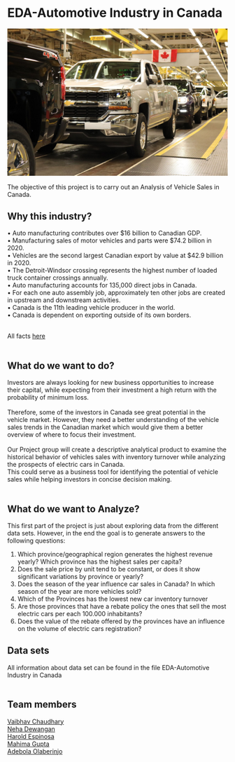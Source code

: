 
# EDA-Automotive Industry in Canada <br>

![alt text](https://github.com/Adeborlar/EDA-Automotive-Industry-in-Canada/blob/main/1604588601817.jpg)

The objective of this project is to carry out an Analysis of Vehicle Sales in Canada. <br>

## Why this industry? <br>
• Auto manufacturing contributes over $16 billion to Canadian GDP. <br>
• Manufacturing sales of motor vehicles and parts were $74.2 billion in 2020. <br>
• Vehicles are the second largest Canadian export by value at $42.9 billion in 2020. <br>
• The Detroit-Windsor crossing represents the highest number of loaded truck container crossings annually. <br>
• Auto manufacturing accounts for 135,000 direct jobs in Canada. <br>
• For each one auto assembly job, approximately ten other jobs are created in upstream and downstream activities. <br>
• Canada is the 11th leading vehicle producer in the world. <br>
• Canada is dependent on exporting outside of its own borders. <br> <br>

All facts [here](https://www.cvma.ca/industry/facts/) <br> <br>

## What do we want to do?
Investors are always looking for new business opportunities to increase their capital, while expecting from their investment a high return with the probability of minimum loss.<br><br>
Therefore, some of the investors in Canada see great potential in the vehicle market. However, they need a better understanding of the vehicle sales trends in the Canadian market which would give them a better overview of where to focus their investment. <br> <br>
Our Project group will create a descriptive analytical product to examine the historical behavior of vehicles sales with inventory turnover while analyzing the prospects of electric cars in Canada.  
This could serve as a business tool for identifying the potential of vehicle sales while helping investors in concise decision making. <br> <br>

## What do we want to Analyze?
This first part of the project is just about exploring data from the different data sets. However, in the end the goal is to generate answers to the following questions: <br>
1. Which province/geographical region generates the highest revenue yearly? Which province has the highest sales per capita? 
2. Does the sale price by unit tend to be constant, or does it show significant variations by province or yearly?
3. Does the season of the year influence car sales in Canada? In which season of the year are more vehicles sold?
4. Which of the Provinces has the lowest new car inventory turnover
5. Are those provinces that have a rebate policy the ones that sell the most electric cars per each 100.000 inhabitants?
6. Does the value of the rebate offered by the provinces have an influence on the volume of electric cars registration?

## Data sets <br>
All information about data set can be found in the file EDA-Automotive Industry in Canada <br><br>

## Team members

[Vaibhav Chaudhary](https://www.linkedin.com/in/vaibhav-chaudhary-30/) <br>
[Neha Dewangan](https://www.linkedin.com/in/neha-dewangan-5a37051b8/) <br>
[Harold Espinosa](https://www.linkedin.com/in/harold-espinosa/) <br>
[Mahima Gupta](https://www.linkedin.com/in/mahima-gupta-14655213a/) <br>
[Adebola Olaberinjo](https://www.linkedin.com/in/adebola-olaberinjo/) <br>





















